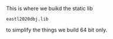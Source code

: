 

This is where we buikd the static lib

`eastl2020dbj.lib`


to simplify the things we build 64 bit only.